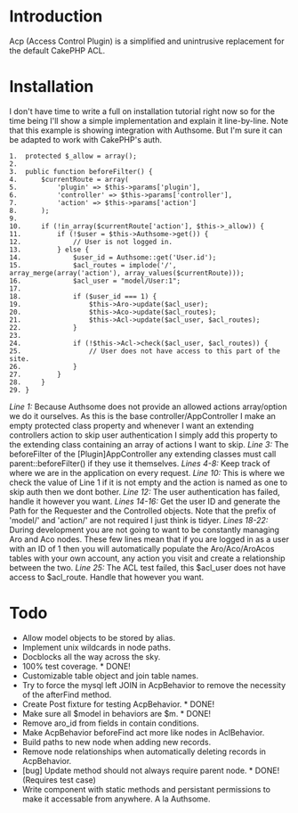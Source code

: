 # Introduction

Acp (Access Control Plugin) is a simplified and unintrusive replacement for the default CakePHP ACL.

# Installation

I don't have time to write a full on installation tutorial right now so for the time being I'll show a simple implementation and explain it line-by-line. Note that this example is showing integration with Authsome. But I'm sure it can be adapted to work with CakePHP's auth.

    1.  protected $_allow = array();
    2.
    3.  public function beforeFilter() {
    4.		$currentRoute = array(
    5.			'plugin' => $this->params['plugin'],
    6.			'controller' => $this->params['controller'],
    7.			'action' => $this->params['action']
    8.		);
    9.
    10.		if (!in_array($currentRoute['action'], $this->_allow)) {
    11.			if (!$user = $this->Authsome->get()) {
    12.				// User is not logged in.
    13.			} else {
    14.				$user_id = Authsome::get('User.id');
    15.				$acl_routes = implode('/', array_merge(array('action'), array_values($currentRoute)));
    16.				$acl_user = "model/User:1";
    17.
    18.				if ($user_id === 1) {
    19.					$this->Aro->update($acl_user);
    20.					$this->Aco->update($acl_routes);
    21.					$this->Acl->update($acl_user, $acl_routes);
    22.				}
    23.
    24.				if (!$this->Acl->check($acl_user, $acl_routes)) {
    25.					// User does not have access to this part of the site.
    26.				}
    27.			}
    28.		}
    29. }

*Line 1:*
Because Authsome does not provide an allowed actions array/option we do it ourselves. As this is the base controller/AppController I make an empty protected class property and whenever I want an extending controllers action to skip user authentication I simply add this property to the extending class containing an array of actions I want to skip.
*Line 3:*
The beforeFilter of the [Plugin]AppController any extending classes must call parent::beforeFilter() if they use it themselves.
*Lines 4-8:*
Keep track of where we are in the application on every request.
*Line 10:*
This is where we check the value of Line 1 if it is not empty and the action is named as one to skip auth then we dont bother.
*Line 12:*
The user authentication has failed, handle it however you want.
*Lines 14-16:*
Get the user ID and generate the Path for the Requester and the Controlled objects. Note that the prefix of 'model/' and 'action/' are not required I just think is tidyer.
*Lines 18-22:*
During development you are not going to want to be constantly managing Aro and Aco nodes. These few lines mean that if you are logged in as a user with an ID of 1 then you will automatically populate the Aro/Aco/AroAcos tables with your own account, any action you visit and create a relationship between the two.
*Line 25:*
The ACL test failed, this $acl_user does not have access to $acl_route. Handle that however you want.

# Todo

 * Allow model objects to be stored by alias.
 * Implement unix wildcards in node paths.
 * Docblocks all the way across the sky.
 * 100% test coverage. * DONE!
 * Customizable table object and join table names.
 * Try to force the mysql left JOIN in AcpBehavior to remove the necessity of the afterFind method.
 * Create Post fixture for testing AcpBehavior. * DONE!
 * Make sure all $model in behaviors are $m. * DONE!
 * Remove aro_id from fields in contain conditions.
 * Make AcpBehavior beforeFind act more like nodes in AclBehavior.
 * Build paths to new node when adding new records.
 * Remove node relationships when automatically deleting records in AcpBehavior.
 * [bug] Update method should not always require parent node. * DONE! (Requires test case)
 * Write component with static methods and persistant permissions to make it accessable from anywhere. A la Authsome.
